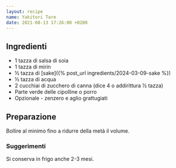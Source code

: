 ```yaml
---
layout: recipe
name: Yakitori Tare
date: 2021-08-13 17:26:00 +0200
---
```


## Ingredienti

- 1 tazza di salsa di soia
- 1  tazza di mirin
- ½ tazza di [sake]({% post_url ingredients/2024-03-09-sake %})
- ½ tazza di acqua
- 2 cucchiai di zucchero di canna (dice 4 o addirittura ½ tazza)
- Parte verde delle cipolline o porro
- Opzionale - zenzero e aglio grattugiati

## Preparazione

Bollire al minimo fino a ridurre della metà il volume.

### Suggerimenti

Si conserva in frigo anche 2-3 mesi.

